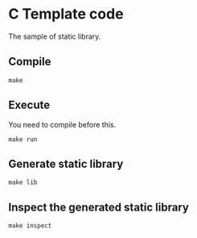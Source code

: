 <!--

This document is written in Markdown.
You can preview on such as VisualStudio Code.
If you want to know more, search with "vscode markdown" or refer to official document https://code.visualstudio.com/Docs/languages/markdown .

-->

# C Template code

The sample of static library. 

## Compile

```
make
```

## Execute

You need to compile before this.
```
make run
```

## Generate static library

```
make lib
```

## Inspect the generated static library

```
make inspect
```

<!-- Written by Croyfet in 2024-->
